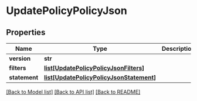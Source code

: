 # UpdatePolicyPolicyJson

## Properties
Name | Type | Description | Notes
------------ | ------------- | ------------- | -------------
**version** | **str** |  | [optional] 
**filters** | [**list[UpdatePolicyPolicyJsonFilters]**](UpdatePolicyPolicyJsonFilters.md) |  | [optional] 
**statement** | [**list[UpdatePolicyPolicyJsonStatement]**](UpdatePolicyPolicyJsonStatement.md) |  | [optional] 

[[Back to Model list]](../README.md#documentation-for-models) [[Back to API list]](../README.md#documentation-for-api-endpoints) [[Back to README]](../README.md)

